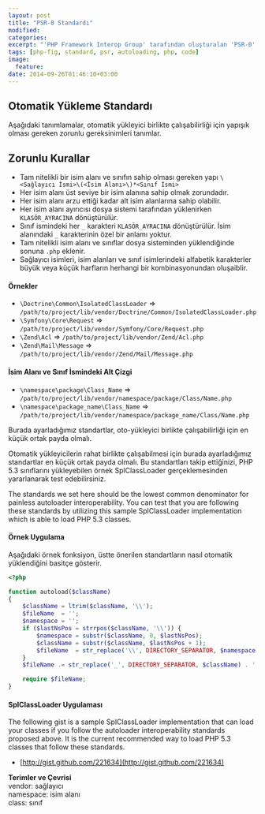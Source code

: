 ```yaml
---
layout: post
title: "PSR-0 Standardı"
modified:
categories: 
excerpt: "'PHP Framework Interop Group' tarafından oluşturalan 'PSR-0' standartları ve örnek uygulamalar."
tags: [php-fig, standard, psr, autoloading, php, code]
image:
  feature:
date: 2014-09-26T01:46:10+03:00
---
```



## Otomatik Yükleme Standardı
Aşağıdaki tanımlamalar, otomatik yükleyici birlikte çalışabilirliği için yapışık olması gereken zorunlu gereksinimleri
tanımlar.

## Zorunlu Kurallar
* Tam nitelikli bir isim alanı ve sınıfın sahip olması gereken yapı
 `\<Sağlayıcı İsmi>\(<İsim Alanı>\)*<Sınıf İsmi>`
* Her isim alanı üst seviye bir isim alanına sahip olmak zorundadır.
* Her isim alanı arzu ettiği kadar alt isim alanlarına sahip olabilir.
* Her isim alanı ayırıcısı dosya sistemi tarafından yüklenirken `KLASÖR_AYRACINA` dönüştürülür.
* Sınıf ismindeki her `_` karakteri `KLASÖR_AYRACINA` dönüştürülür. İsim alanındaki `_` karakterinin özel bir anlamı
yoktur.
* Tam nitelikli isim alanı ve sınıflar dosya sisteminden yüklendiğinde sonuna `.php` eklenir.
* Sağlayıcı isimleri, isim alanları ve sınıf isimlerindeki alfabetik karakterler büyük veya küçük harfların herhangi bir
 kombinasyonundan oluşaiblir.
 
#### Örnekler 
* `\Doctrine\Common\IsolatedClassLoader` => `/path/to/project/lib/vendor/Doctrine/Common/IsolatedClassLoader.php`
* `\Symfony\Core\Request` => `/path/to/project/lib/vendor/Symfony/Core/Request.php`
* `\Zend\Acl` => `/path/to/project/lib/vendor/Zend/Acl.php`
* `\Zend\Mail\Message` => `/path/to/project/lib/vendor/Zend/Mail/Message.php`

#### İsim Alanı ve Sınıf İsmindeki Alt Çizgi
* `\namespace\package\Class_Name` => `/path/to/project/lib/vendor/namespace/package/Class/Name.php`
* `\namespace\package_name\Class_Name` => `/path/to/project/lib/vendor/namespace/package_name/Class/Name.php`

Burada ayarladığımız standartlar, oto-yükleyici birlikte çalışabilirliği için en küçük ortak payda olmalı.

Otomatik yükleyicilerin rahat birlikte çalışabilmesi için burada ayarladığımız standartlar en küçük ortak payda olmalı.
Bu standartları takip ettiğinizi, PHP 5.3 sınıflarını yükleyebilen örnek SplClassLoader gerçeklemesinden yararlanarak test edebilirsiniz.

The standards we set here should be the lowest common denominator for
painless autoloader interoperability. You can test that you are
following these standards by utilizing this sample SplClassLoader
implementation which is able to load PHP 5.3 classes.


#### Örnek Uygulama

Aşağıdaki örnek fonksiyon, üstte önerilen standartların nasıl otomatik yüklendiğini basitçe gösterir.

```php
<?php

function autoload($className)
{
    $className = ltrim($className, '\\');
    $fileName  = '';
    $namespace = '';
    if ($lastNsPos = strrpos($className, '\\')) {
        $namespace = substr($className, 0, $lastNsPos);
        $className = substr($className, $lastNsPos + 1);
        $fileName  = str_replace('\\', DIRECTORY_SEPARATOR, $namespace) . DIRECTORY_SEPARATOR;
    }
    $fileName .= str_replace('_', DIRECTORY_SEPARATOR, $className) . '.php';

    require $fileName;
}
```

#### SplClassLoader Uygulaması

The following gist is a sample SplClassLoader implementation that can
load your classes if you follow the autoloader interoperability
standards proposed above. It is the current recommended way to load PHP
5.3 classes that follow these standards.

* [http://gist.github.com/221634](http://gist.github.com/221634)

**Terimler ve Çevrisi**  
vendor: sağlayıcı  
namespace: isim alanı  
class: sınıf  



